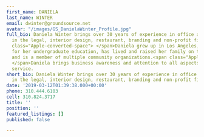 ```yaml
---
first_name: DANIELA
last_name: WINTER
email: dwinter@groundsource.net
avatar: "/images/GS_DanielaWinter_Profile.jpg"
full_bio: Daniela Winter brings over 30 years of experience in office administration
  in the legal, interior design, restaurant, branding and non-profit fields.<span
  class="Apple-converted-space"> </span>Daniela grew up in Los Angeles, attended U.C.L.A.
  for her undergraduate education, has lived and raised her family on the Westside
  and is a member of multiple community organizations.<span class="Apple-converted-space">
  </span>Daniela brings business awareness and attention to all aspects of client
  service.
short_bio: Daniela Winter brings over 30 years of experience in office administration
  in the legal, interior design, restaurant, branding and non-profit fields.
date: '2019-03-12T01:39:38.000+00:00'
phone: 310.444.6103
cell: 310.824.3717
title: ''
position: ''
featured_listings: []
published: false

---
```

